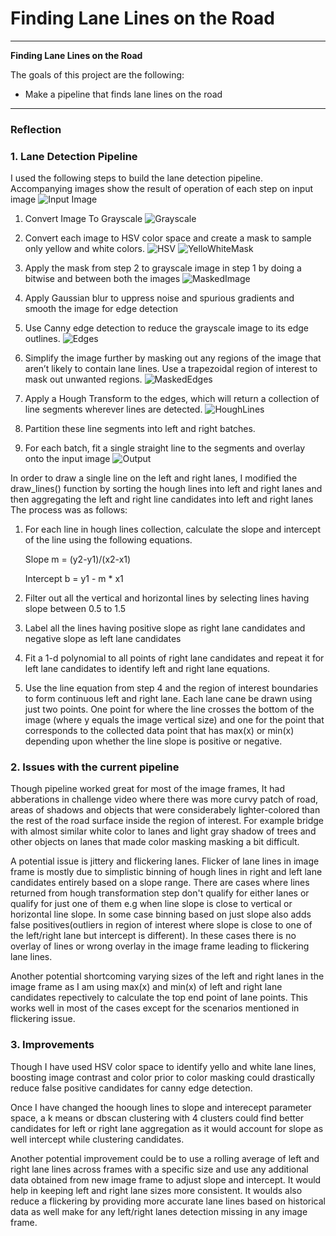 # **Finding Lane Lines on the Road**

---

**Finding Lane Lines on the Road**

The goals of this project are the following:
* Make a pipeline that finds lane lines on the road


[//]: # (Image References)

[image1]: ./examples/solidYellowCurve2.jpg "InputImage"
[image2]: ./examples/output_gray_solidYellowCurve2.jpg "Grayscale"
[image3]: ./examples/output_hsv_solidYellowCurve2.jpg "HSV"
[image4]: ./examples/output_yellow_white_mask_solidYellowCurve2.jpg "YellowWhiteMask"
[image5]: ./examples/output_masked_image_solidYellowCurve2.jpg "MaskedImage"
[image6]: ./examples/output_edges_solidYellowCurve2.jpg "Edges"
[image7]: ./examples/output_masked_edges_solidYellowCurve2.jpg "MaskedEdges"
[image8]: ./examples/output_hough_lines_solidYellowCurve2.jpg "HoughLines"
[image9]: ./examples/output_solidYellowCurve2.jpg "Output"

---

### Reflection

### 1. Lane Detection Pipeline
 I used the following steps to build the lane detection pipeline.
 Accompanying images show the result of operation of each step on input image
![Input Image][image1]
  
 1. Convert Image To Grayscale
![Grayscale][image2]
  
 2. Convert each image to HSV color space and create a mask to sample only yellow and white colors.
![HSV][image3]
![YelloWhiteMask][image4]
  
 3. Apply the mask from step 2 to grayscale image in step 1 by doing a bitwise and between both the images
![MaskedImage][image5]
 
 4. Apply Gaussian blur to uppress noise and spurious gradients and smooth the image for edge detection
 
 5. Use Canny edge detection to reduce the grayscale image to its edge outlines.
![Edges][image6]
 
 6. Simplify the image further by masking out any regions of the image that aren’t likely to contain lane lines. 
Use a trapezoidal region of interest to mask out unwanted regions.
![MaskedEdges][image7]
 
 7. Apply a Hough Transform to the edges, which will return a collection of line segments wherever lines are detected.
![HoughLines][image8]

 8. Partition these line segments into left and right batches.
 9. For each batch, fit a single straight line to the segments and overlay onto the input image
![Output][image9]


In order to draw a single line on the left and right lanes, I modified the draw_lines() function by sorting the 
hough lines into left and right lanes and then aggregating the left and right line candidates into left and right lanes
The process was as follows:

1. For each line in hough lines collection, calculate the slope and intercept of the line using the following equations.
   
   Slope m = (y2-y1)/(x2-x1)
   
   Intercept b = y1 - m * x1
   
2. Filter out all the vertical and horizontal lines by selecting lines having slope between 0.5 to 1.5
3. Label all the lines having positive slope as right lane candidates and negative slope as left lane candidates
4. Fit a 1-d polynomial to all points of right lane candidates and repeat it for left lane candidates to identify 
left and right lane equations.
5. Use the line equation from step 4 and the region of interest boundaries to form continuous left and right lane.
Each lane cane be drawn using just two points. One point for where the line crosses the bottom of the image 
(where y equals the image vertical size) and one for the point that corresponds to the collected data point that 
has max(x) or min(x) depending upon whether the line slope is positive or negative.


### 2. Issues with the current pipeline

Though pipeline worked great for most of the image frames, It had abberations in challenge video where there was more curvy patch of road, areas of shadows and objects that were considerabely lighter-colored than the rest of the road surface inside the region of interest. For example bridge with almost similar white color to lanes and light gray shadow of trees and other objects on lanes that made color masking masking a bit difficult. 

A potential issue is jittery and flickering lanes. Flicker of lane lines in image frame is mostly due to simplistic binning of hough lines in right and left lane candidates entirely based on a slope range. There are cases where lines returned from hough transformation step don't qualify for either lanes or qualify for just one of them e.g when line slope is close to vertical or horizontal line slope. In some case binning based on just slope also adds false positives(outliers in region of interest where slope is close to one of the left/right lane but intercept is different). In these cases there is no overlay
of lines or wrong overlay in the image frame leading to flickering lane lines.

Another potential shortcoming varying sizes of the left and right lanes in the image frame as I am using max(x) and min(x) of left and right lane candidates repectively to calculate the top end point of lane points. This works well in most of the cases except for the scenarios mentioned in flickering issue.  

### 3. Improvements

Though I have used HSV color space to identify yello and white lane lines, boosting image contrast and color prior to color masking could drastically reduce false positive candidates for canny edge detection.

Once I have changed the hoough lines to slope and interecept parameter space, a k means or dbscan clustering with 4 clusters could find better candidates for left or right lane aggregation as it would account for slope as well intercept while clustering candidates. 

Another potential improvement could be to use a rolling average of left and right lane lines across frames with a specific size and use any additional data obtained from new image frame to adjust slope and intercept. It would help in keeping left and right lane sizes more consistent. It woulds also reduce a flickering by providing more accurate lane lines based on historical data as well make for any left/right lanes detection missing in any image frame.










































































































































































































































































































































































































































































































































































































































































